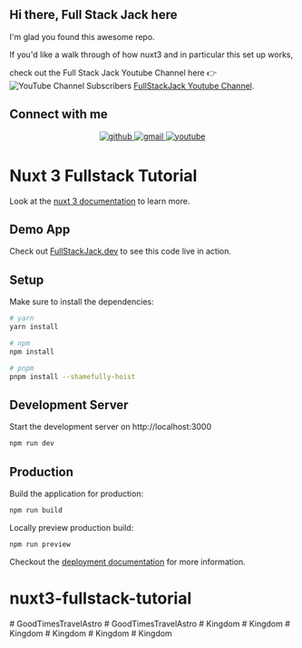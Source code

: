 ## Hi there, Full Stack Jack here
I'm glad you found this awesome repo.

If you'd like a walk through of how nuxt3 and in particular this set up
works,

check out the Full Stack Jack Youtube Channel here :point_right: ![YouTube Channel Subscribers](https://img.shields.io/youtube/channel/subscribers/UCFDF_U_uoKc6MhIZPZKo5CA?label=FullStackJack&style=social)
<a href="https://www.youtube.com/channel/UCFDF_U_uoKc6MhIZPZKo5CA">FullStackJack Youtube Channel</a>.

## Connect with me



<div align="center">
<a href="https://github.com/rohrig" target="_blank">
<img src=https://img.shields.io/badge/github-%2324292e.svg?&style=for-the-badge&logo=github&logoColor=white alt=github style="margin-bottom: 5px;" />
</a>
<a href = "mailto:info@fullstackjack.dev?subject = Feedback&body = Message">
<img src=https://img.shields.io/badge/gmail-%23EE4831.svg?&style=for-the-badge&logo=gmail&logoColor=white alt=gmail style="margin-bottom: 5px;" />
</a>
<a href="https://www.youtube.com/channel/UCFDF_U_uoKc6MhIZPZKo5CA" target="_blank">
<img src=https://img.shields.io/badge/youtube-%23EE4831.svg?&style=for-the-badge&logo=youtube&logoColor=white alt=youtube style="margin-bottom: 5px;" />
</a>
</div>

# Nuxt 3 Fullstack Tutorial

Look at the [nuxt 3 documentation](https://v3.nuxtjs.org) to learn more.

## Demo App
Check out [FullStackJack.dev](https://fullstackjack.dev) to see this code live in action.

## Setup

Make sure to install the dependencies:

```bash
# yarn
yarn install

# npm
npm install

# pnpm
pnpm install --shamefully-hoist
```

## Development Server

Start the development server on http://localhost:3000

```bash
npm run dev
```

## Production

Build the application for production:

```bash
npm run build
```

Locally preview production build:

```bash
npm run preview
```

Checkout the [deployment documentation](https://v3.nuxtjs.org/guide/deploy/presets) for more information.
# nuxt3-fullstack-tutorial
#   G o o d T i m e s T r a v e l A s t r o  
 #   G o o d T i m e s T r a v e l A s t r o  
 #   K i n g d o m  
 #   K i n g d o m  
 #   K i n g d o m  
 #   K i n g d o m  
 #   K i n g d o m  
 #   K i n g d o m  
 